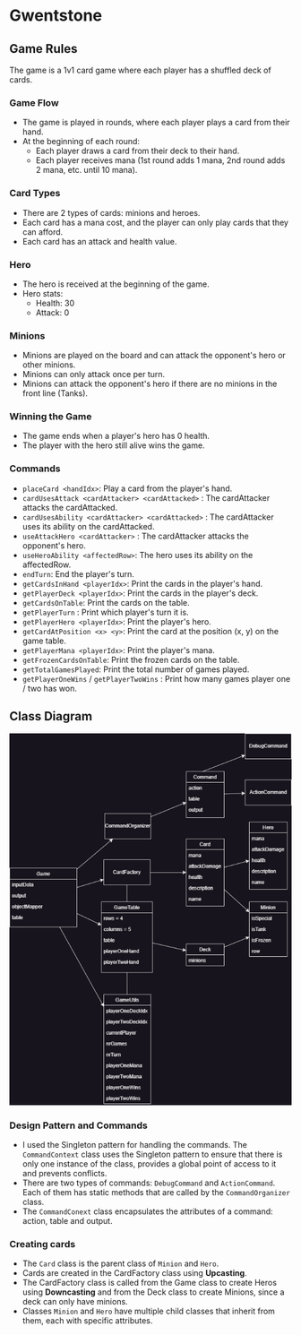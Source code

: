 # Gwentstone
## Game Rules

The game is a 1v1 card game where each player has a shuffled deck of cards.

### Game Flow
- The game is played in rounds, where each player plays a card from their hand.
- At the beginning of each round:
    - Each player draws a card from their deck to their hand.
    - Each player receives mana (1st round adds 1 mana, 2nd round adds 2 mana, etc. until 10 mana).

### Card Types
- There are 2 types of cards: minions and heroes.
- Each card has a mana cost, and the player can only play cards that they can afford.
- Each card has an attack and health value.

### Hero
- The hero is received at the beginning of the game.
- Hero stats:
    - Health: 30
    - Attack: 0

### Minions
- Minions are played on the board and can attack the opponent's hero or other minions.
- Minions can only attack once per turn.
- Minions can attack the opponent's hero if there are no minions in the front line (Tanks).

### Winning the Game
- The game ends when a player's hero has 0 health.
- The player with the hero still alive wins the game.

### Commands
- `placeCard <handIdx>`: Play a card from the player's hand.
- `cardUsesAttack <cardAttacker> <cardAttacked>` : The cardAttacker attacks the cardAttacked.
- `cardUsesAbility <cardAttacker> <cardAttacked>` : The cardAttacker uses its ability on the cardAttacked.
- `useAttackHero <cardAttacker>` : The cardAttacker attacks the opponent's hero.
- `useHeroAbility <affectedRow>`: The hero uses its ability on the affectedRow.
- `endTurn`: End the player's turn.
- `getCardsInHand <playerIdx>`: Print the cards in the player's hand.
- `getPlayerDeck <playerIdx>`: Print the cards in the player's deck.
- `getCardsOnTable`: Print the cards on the table.
- `getPlayerTurn` : Print which player's turn it is.
- `getPlayerHero <playerIdx>`: Print the player's hero.
- `getCardAtPosition <x> <y>`: Print the card at the position (x, y) on the game table.
- `getPlayerMana <playerIdx>`: Print the player's mana.
- `getFrozenCardsOnTable`: Print the frozen cards on the table.
- `getTotalGamesPlayed`: Print the total number of games played.
- `getPlayerOneWins` / `getPlayerTwoWins` : Print how many games player one / two has won.

## Class Diagram
![Class Diagram](diagram.png)

### Design Pattern and Commands
- I used the Singleton pattern for handling the commands.
The `CommandContext` class uses the Singleton pattern to ensure that there is only one instance
of the class, provides a global point of access to it and prevents conflicts.
- There are two types of commands: `DebugCommand` and `ActionCommand`.
Each of them has static methods that are called by the `CommandOrganizer` class.
- The `CommandConext` class encapsulates the attributes of a command: action, table and output.

### Creating cards
- The `Card` class is the parent class of `Minion` and `Hero`.
- Cards are created in the CardFactory class using **Upcasting**.
- The CardFactory class is called from the Game class to create Heros using **Downcasting** and
from the Deck class to create Minions, since a deck can only have minions.
- Classes `Minion` and `Hero` have multiple child classes that inherit from them, each with
specific attributes.
